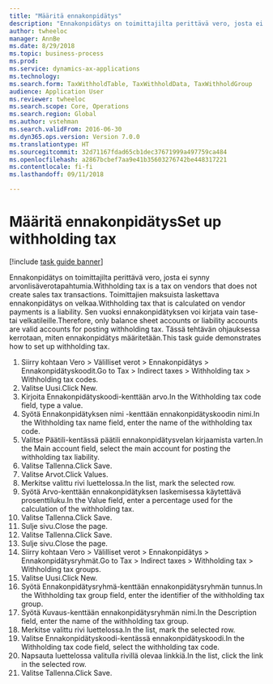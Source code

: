 ```yaml
--- 
title: "Määritä ennakonpidätys"
description: "Ennakonpidätys on toimittajilta perittävä vero, josta ei synny arvonlisäverotapahtumia."
author: twheeloc
manager: AnnBe
ms.date: 8/29/2018
ms.topic: business-process
ms.prod: 
ms.service: dynamics-ax-applications
ms.technology: 
ms.search.form: TaxWithholdTable, TaxWithholdData, TaxWithholdGroup
audience: Application User
ms.reviewer: twheeloc
ms.search.scope: Core, Operations
ms.search.region: Global
ms.author: vstehman
ms.search.validFrom: 2016-06-30
ms.dyn365.ops.version: Version 7.0.0
ms.translationtype: HT
ms.sourcegitcommit: 32d71167fdad65cb1dec37671999a497759ca484
ms.openlocfilehash: a2867bcbef7aa9e41b35603276742be448317221
ms.contentlocale: fi-fi
ms.lasthandoff: 09/11/2018

---
```

# <a name="set-up-withholding-tax"></a><span data-ttu-id="a954e-103">Määritä ennakonpidätys</span><span class="sxs-lookup"><span data-stu-id="a954e-103">Set up withholding tax</span></span>

[!include [task guide banner](../../includes/task-guide-banner.md)]

<span data-ttu-id="a954e-104">Ennakonpidätys on toimittajilta perittävä vero, josta ei synny arvonlisäverotapahtumia.</span><span class="sxs-lookup"><span data-stu-id="a954e-104">Withholding tax is a tax on vendors that does not create sales tax transactions.</span></span> <span data-ttu-id="a954e-105">Toimittajien maksuista laskettava ennakonpidätys on velkaa.</span><span class="sxs-lookup"><span data-stu-id="a954e-105">Withholding tax that is calculated on vendor payments is a liability.</span></span> <span data-ttu-id="a954e-106">Sen vuoksi ennakonpidätyksen voi kirjata vain tase- tai velkatileille.</span><span class="sxs-lookup"><span data-stu-id="a954e-106">Therefore, only balance sheet accounts or liability accounts are valid accounts for posting withholding tax.</span></span> <span data-ttu-id="a954e-107">Tässä tehtävän ohjauksessa kerrotaan, miten ennakonpidätys määritetään.</span><span class="sxs-lookup"><span data-stu-id="a954e-107">This task guide demonstrates how to set up withholding tax.</span></span>

1. <span data-ttu-id="a954e-108">Siirry kohtaan Vero > Välilliset verot > Ennakonpidätys > Ennakonpidätyskoodit.</span><span class="sxs-lookup"><span data-stu-id="a954e-108">Go to Tax > Indirect taxes > Withholding tax > Withholding tax codes.</span></span>
2. <span data-ttu-id="a954e-109">Valitse Uusi.</span><span class="sxs-lookup"><span data-stu-id="a954e-109">Click New.</span></span>
3. <span data-ttu-id="a954e-110">Kirjoita Ennakonpidätyskoodi-kenttään arvo.</span><span class="sxs-lookup"><span data-stu-id="a954e-110">In the Withholding tax code field, type a value.</span></span>
4. <span data-ttu-id="a954e-111">Syötä Ennakonpidätyksen nimi -kenttään ennakonpidätyskoodin nimi.</span><span class="sxs-lookup"><span data-stu-id="a954e-111">In the Withholding tax name field, enter the name of the withholding tax code.</span></span>
5. <span data-ttu-id="a954e-112">Valitse Päätili-kentässä päätili ennakonpidätysvelan kirjaamista varten.</span><span class="sxs-lookup"><span data-stu-id="a954e-112">In the Main account field, select the main account for posting the withholding tax liability.</span></span>
6. <span data-ttu-id="a954e-113">Valitse Tallenna.</span><span class="sxs-lookup"><span data-stu-id="a954e-113">Click Save.</span></span>
7. <span data-ttu-id="a954e-114">Valitse Arvot.</span><span class="sxs-lookup"><span data-stu-id="a954e-114">Click Values.</span></span>
8. <span data-ttu-id="a954e-115">Merkitse valittu rivi luettelossa.</span><span class="sxs-lookup"><span data-stu-id="a954e-115">In the list, mark the selected row.</span></span>
9. <span data-ttu-id="a954e-116">Syötä Arvo-kenttään ennakonpidätyksen laskemisessa käytettävä prosenttiluku.</span><span class="sxs-lookup"><span data-stu-id="a954e-116">In the Value field, enter a percentage used for the calculation of the withholding tax.</span></span>
10. <span data-ttu-id="a954e-117">Valitse Tallenna.</span><span class="sxs-lookup"><span data-stu-id="a954e-117">Click Save.</span></span>
11. <span data-ttu-id="a954e-118">Sulje sivu.</span><span class="sxs-lookup"><span data-stu-id="a954e-118">Close the page.</span></span>
12. <span data-ttu-id="a954e-119">Valitse Tallenna.</span><span class="sxs-lookup"><span data-stu-id="a954e-119">Click Save.</span></span>
13. <span data-ttu-id="a954e-120">Sulje sivu.</span><span class="sxs-lookup"><span data-stu-id="a954e-120">Close the page.</span></span>
14. <span data-ttu-id="a954e-121">Siirry kohtaan Vero > Välilliset verot > Ennakonpidätys > Ennakonpidätysryhmät.</span><span class="sxs-lookup"><span data-stu-id="a954e-121">Go to Tax > Indirect taxes > Withholding tax > Withholding tax groups.</span></span>
15. <span data-ttu-id="a954e-122">Valitse Uusi.</span><span class="sxs-lookup"><span data-stu-id="a954e-122">Click New.</span></span>
16. <span data-ttu-id="a954e-123">Syötä Ennakonpidätysryhmä-kenttään ennakonpidätysryhmän tunnus.</span><span class="sxs-lookup"><span data-stu-id="a954e-123">In the Withholding tax group field, enter the identifier of the withholding tax group.</span></span>
17. <span data-ttu-id="a954e-124">Syötä Kuvaus-kenttään ennakonpidätysryhmän nimi.</span><span class="sxs-lookup"><span data-stu-id="a954e-124">In the Description field, enter the name of the withholding tax group.</span></span>
18. <span data-ttu-id="a954e-125">Merkitse valittu rivi luettelossa.</span><span class="sxs-lookup"><span data-stu-id="a954e-125">In the list, mark the selected row.</span></span>
19. <span data-ttu-id="a954e-126">Valitse Ennakonpidätyskoodi-kentässä ennakonpidätyskoodi.</span><span class="sxs-lookup"><span data-stu-id="a954e-126">In the Withholding tax code field, select the withholding tax code.</span></span>
20. <span data-ttu-id="a954e-127">Napsauta luettelossa valitulla rivillä olevaa linkkiä.</span><span class="sxs-lookup"><span data-stu-id="a954e-127">In the list, click the link in the selected row.</span></span>
21. <span data-ttu-id="a954e-128">Valitse Tallenna.</span><span class="sxs-lookup"><span data-stu-id="a954e-128">Click Save.</span></span>


